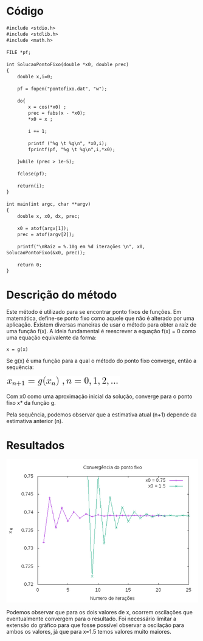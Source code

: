 # Código

```
#include <stdio.h>
#include <stdlib.h>
#include <math.h>

FILE *pf;

int SolucaoPontoFixo(double *x0, double prec)
{
	double x,i=0;

	pf = fopen("pontofixo.dat", "w");
	
	do{
		x = cos(*x0) ;
		prec = fabs(x - *x0);
		*x0 = x ;

		i += 1;			

		printf ("%g \t %g\n", *x0,i);
		fprintf(pf, "%g \t %g\n",i,*x0);
		
	}while (prec > 1e-5);
	
	fclose(pf);

	return(i);
}	

int main(int argc, char **argv)
{
	double x, x0, dx, prec;

	x0 = atof(argv[1]);
	prec = atof(argv[2]);

	printf("\nRaiz = %.10g em %d iterações \n", x0, SolucaoPontoFixo(&x0, prec));
		
	return 0;
}
```

# Descrição do método

Este método é utilizado para se encontrar ponto fixos de funções. Em matemática, define-se ponto fixo como aquele que não é alterado por uma aplicação.
Existem diversas maneiras de usar o método para obter a raíz de uma função f(x). A ideia fundamental é reescrever a equação f(x) = 0 como uma equação equivalente da forma:

	x = g(x)

Se g(x) é uma função para a qual o método do ponto fixo converge, então a sequência:

![Equação](https://github.com/DandaraDias/pontofixo/blob/master/eq.png)

Com x0 como uma aproximação inicial da solução, converge para o ponto fixo x* da função g.

Pela sequência, podemos observar que a estimativa atual (n+1) depende da estimativa anterior (n).

# Resultados

![Gráfico](https://github.com/DandaraDias/pontofixo/blob/master/pontofixo.png)

Podemos observar que para os dois valores de x, ocorrem oscilações que eventualmente convergem para o resultado. Foi necessário limitar a extensão do gráfico para que fosse possível observar a oscilação para ambos os valores, já que para x=1.5 temos valores muito maiores.
